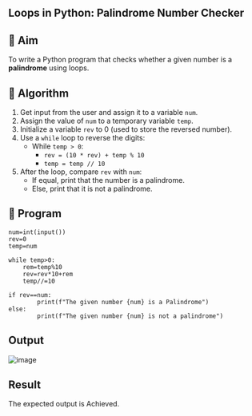 ## Loops in Python: Palindrome Number Checker

## 🎯 Aim
To write a Python program that checks whether a given number is a **palindrome** using loops.

## 🧠 Algorithm
1. Get input from the user and assign it to a variable `num`.
2. Assign the value of `num` to a temporary variable `temp`.
3. Initialize a variable `rev` to 0 (used to store the reversed number).
4. Use a `while` loop to reverse the digits:
   - While `temp > 0`:
     - `rev = (10 * rev) + temp % 10`
     - `temp = temp // 10`
5. After the loop, compare `rev` with `num`:
   - If equal, print that the number is a palindrome.
   - Else, print that it is not a palindrome.

## 🧾 Program
```
num=int(input())
rev=0
temp=num

while temp>0:
    rem=temp%10
    rev=rev*10+rem
    temp//=10
    
if rev==num:
        print(f"The given number {num} is a Palindrome")
else:
        print(f"The given number {num} is not a palindrome")
```
## Output
![image](https://github.com/user-attachments/assets/d0d12dc8-4788-438f-af73-96185110666c)

## Result
The expected output is Achieved.
